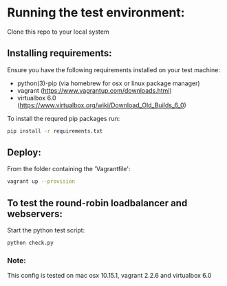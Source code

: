 # Running the test environment:
Clone this repo to your local system

## Installing requirements:

Ensure you have the following requirements installed on your test machine:
  - python(3)-pip   (via homebrew for osx or linux package manager)
  - vagrant         (https://www.vagrantup.com/downloads.html)
  - virtualbox 6.0  (https://www.virtualbox.org/wiki/Download_Old_Builds_6_0)

To install the requred pip packages run:
```bash
pip install -r requirements.txt
```

## Deploy:

From the folder containing the 'Vagrantfile':
```bash
vagrant up --provision
```

## To test the round-robin loadbalancer and webservers:

Start the python test script:
```bash
python check.py
```

### Note:
This config is tested on mac osx 10.15.1, vagrant 2.2.6 and virtualbox 6.0
